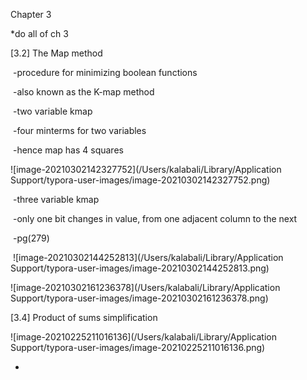 Chapter 3

*do all of ch 3





[3.2] The Map method

​	-procedure for minimizing boolean functions

​		-also known as the K-map method

​	-two variable kmap

​		-four minterms for two variables

​			-hence map has 4 squares

![image-20210302142327752](/Users/kalabali/Library/Application Support/typora-user-images/image-20210302142327752.png)

​		-three variable kmap

​			-only one bit changes in value, from one adjacent column to the next

​			-pg(279)

​			![image-20210302144252813](/Users/kalabali/Library/Application Support/typora-user-images/image-20210302144252813.png)



![image-20210302161236378](/Users/kalabali/Library/Application Support/typora-user-images/image-20210302161236378.png)



[3.4] Product of sums simplification



![image-20210225211016136](/Users/kalabali/Library/Application Support/typora-user-images/image-20210225211016136.png)

-